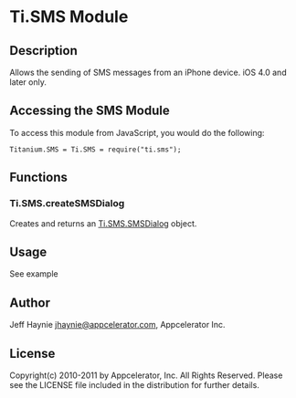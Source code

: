 # Ti.SMS Module

## Description

Allows the sending of SMS messages from an iPhone device.  iOS 4.0 and later only.

## Accessing the SMS Module

To access this module from JavaScript, you would do the following:

	Titanium.SMS = Ti.SMS = require("ti.sms");

## Functions

### Ti.SMS.createSMSDialog

Creates and returns an [Ti.SMS.SMSDialog][] object.

## Usage

See example

## Author

Jeff Haynie <jhaynie@appcelerator.com>, Appcelerator Inc.

## License

Copyright(c) 2010-2011 by Appcelerator, Inc. All Rights Reserved. Please see the LICENSE file included in the distribution for further details.

[Ti.SMS.SMSDialog]: smsdialog.html